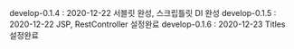 develop-0.1.4 : 2020-12-22 서블릿 완성, 스크립틀릿 DI 완성
develop-0.1.5 : 2020-12-22 JSP, RestController 설정완료
develop-0.1.6 : 2020-12-23 Titles 설정완료